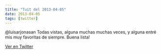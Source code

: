 ```yaml
---
title: "Tuit del 2013-04-05"
date: 2013-04-05
tags: [twitter]
---
```


@luisarjonasan Todas vistas, alguna muchas muchas veces, y alguna entré mis muy favoritas de siempre. Buena lista!



[Ver en Twitter](https://twitter.com/i/web/status/320281486500704256)
